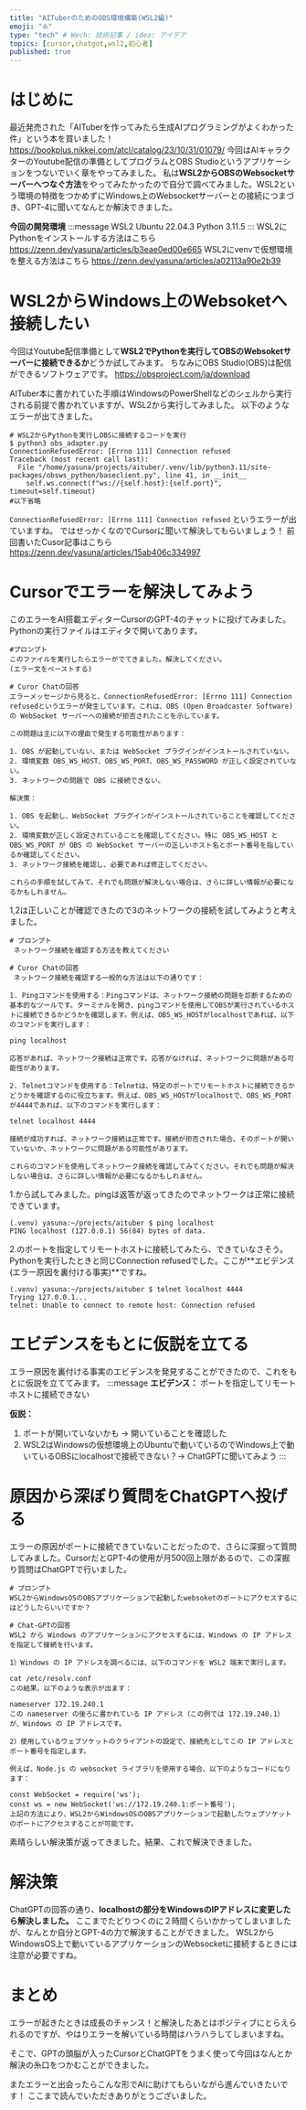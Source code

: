 ```yaml
---
title: "AITuberのためのOBS環境構築(WSL2編)"
emoji: "⛵"
type: "tech" # Wech: 技術記事 / idea: アイデア
topics: [cursor,chatgot,wsl2,初心者]
published: true
---
```

# はじめに
最近発売された「AITuberを作ってみたら生成AIプログラミングがよくわかった件」という本を買いました！
https://bookplus.nikkei.com/atcl/catalog/23/10/31/01079/
今回はAIキャラクターのYoutube配信の準備としてプログラムとOBS Studioというアプリケーションをつないでいく章をやってみました。
私は**WSL2からOBSのWebsocketサーバーへつなぐ方法**をやってみたかったので自分で調べてみました。WSL2という環境の特徴をつかめずにWindows上のWebsocketサーバーとの接続につまづき、GPT-4に聞いてなんとか解決できました。

**今回の開発環境**
:::message
WSL2
Ubuntu 22.04.3
Python 3.11.5
:::
WSL2にPythonをインストールする方法はこちら
https://zenn.dev/yasuna/articles/b3eae0ed00e665
WSL2にvenvで仮想環境を整える方法はこちら
https://zenn.dev/yasuna/articles/a02113a90e2b39

# WSL2からWindows上のWebsoketへ接続したい
今回はYoutube配信準備として**WSL2でPythonを実行してOBSのWebsoketサーバーに接続できるか**どうか試してみます。
ちなみにOBS Studio(OBS)は配信ができるソフトウェアです。
https://obsproject.com/ja/download

AITuber本に書かれていた手順はWindowsのPowerShellなどのシェルから実行される前提で書かれていますが、WSL2から実行してみました。
以下のようなエラーが出てきました。

```
# WSL2からPythonを実行しOBSに接続するコードを実行
$ python3 obs_adapter.py
ConnectionRefusedError: [Errno 111] Connection refused
Traceback (most recent call last):
  File "/home/yasuna/projects/aituber/.venv/lib/python3.11/site-packages/obsws_python/baseclient.py", line 41, in __init__
    self.ws.connect(f"ws://{self.host}:{self.port}", timeout=self.timeout)
#以下省略
```
`ConnectionRefusedError: [Errno 111] Connection refused`
というエラーが出ていますね。
ではせっかくなのでCursorに聞いて解決してもらいましょう！
前回書いたCusor記事はこちら
https://zenn.dev/yasuna/articles/15ab406c334997

# Cursorでエラーを解決してみよう
このエラーをAI搭載エディターCursorのGPT-4のチャットに投げてみました。
Pythonの実行ファイルはエディタで開いてあります。
```
#プロンプト
このファイルを実行したらエラーがでてきました。解決してください。
(エラー文をペーストする)
```
```
# Curor Chatの回答
エラーメッセージから見ると、ConnectionRefusedError: [Errno 111] Connection refusedというエラーが発生しています。これは、OBS (Open Broadcaster Software) の WebSocket サーバーへの接続が拒否されたことを示しています。

この問題は主に以下の理由で発生する可能性があります：

1. OBS が起動していない、または WebSocket プラグインがインストールされていない。
2. 環境変数 OBS_WS_HOST、OBS_WS_PORT、OBS_WS_PASSWORD が正しく設定されていない。
3. ネットワークの問題で OBS に接続できない。

解決策：

1. OBS を起動し、WebSocket プラグインがインストールされていることを確認してください。
2. 環境変数が正しく設定されていることを確認してください。特に OBS_WS_HOST と OBS_WS_PORT が OBS の WebSocket サーバーの正しいホスト名とポート番号を指しているか確認してください。
3. ネットワーク接続を確認し、必要であれば修正してください。

これらの手順を試してみて、それでも問題が解決しない場合は、さらに詳しい情報が必要になるかもしれません。
```
1,2は正しいことが確認できたので3のネットワークの接続を試してみようと考えました。
```
# プロンプト
 ネットワーク接続を確認する方法を教えてください
```
```
# Curor Chatの回答
 ネットワーク接続を確認する一般的な方法は以下の通りです：

1. Pingコマンドを使用する：Pingコマンドは、ネットワーク接続の問題を診断するための基本的なツールです。ターミナルを開き、pingコマンドを使用してOBSが実行されているホストに接続できるかどうかを確認します。例えば、OBS_WS_HOSTがlocalhostであれば、以下のコマンドを実行します：

ping localhost

応答があれば、ネットワーク接続は正常です。応答がなければ、ネットワークに問題がある可能性があります。

2. Telnetコマンドを使用する：Telnetは、特定のポートでリモートホストに接続できるかどうかを確認するのに役立ちます。例えば、OBS_WS_HOSTがlocalhostで、OBS_WS_PORTが4444であれば、以下のコマンドを実行します：

telnet localhost 4444

接続が成功すれば、ネットワーク接続は正常です。接続が拒否された場合、そのポートが開いていないか、ネットワークに問題がある可能性があります。

これらのコマンドを使用してネットワーク接続を確認してみてください。それでも問題が解決しない場合は、さらに詳しい情報が必要になるかもしれません。
```
1.から試してみました。pingは返答が返ってきたのでネットワークは正常に接続できています。
```
(.venv) yasuna:~/projects/aituber $ ping localhost
PING localhost (127.0.0.1) 56(84) bytes of data.
```
2.のポートを指定してリモートホストに接続してみたら、できていなさそう。
Pythonを実行したときと同じConnection refusedでした。ここが**エビデンス(エラー原因を裏付ける事実)**ですね。
```
(.venv) yasuna:~/projects/aituber $ telnet localhost 4444
Trying 127.0.0.1...
telnet: Unable to connect to remote host: Connection refused
```

# エビデンスをもとに仮説を立てる
エラー原因を裏付ける事実のエビデンスを発見することができたので、これをもとに仮説を立ててみます。
:::message
**エビデンス：**
ポートを指定してリモートホストに接続できない

**仮説：**
1. ポートが開いていないかも → 開いていることを確認した
2. WSL2はWindowsの仮想環境上のUbuntuで動いているのでWindows上で動いているOBSにlocalhostで接続できない？→ ChatGPTに聞いてみよう
:::
# 原因から深ぼり質問をChatGPTへ投げる
エラーの原因がポートに接続できていないことだったので、さらに深掘って質問してみました。CursorだとGPT-4の使用が月500回上限があるので、この深掘り質問はChatGPTで行いました。
```
# プロンプト
WSL2からWindowsOSのOBSアプリケーションで起動したwebsoketのポートにアクセスするにはどうしたらいいですか？
```
```
# Chat-GPTの回答
WSL2 から Windows のアプリケーションにアクセスするには、Windows の IP アドレスを指定して接続を行います。

1）Windows の IP アドレスを調べるには、以下のコマンドを WSL2 端末で実行します。

cat /etc/resolv.conf
この結果、以下のような表示が出ます：

nameserver 172.19.240.1
この nameserver の後ろに書かれている IP アドレス（この例では 172.19.240.1）が、Windows の IP アドレスです。

2）使用しているウェブソケットのクライアントの設定で、接続先としてこの IP アドレスとポート番号を指定します。

例えば、Node.js の websocket ライブラリを使用する場合、以下のようなコードになります：

const WebSocket = require('ws');
const ws = new WebSocket('ws://172.19.240.1:ポート番号');
上記の方法により、WSL2からWindowsOSのOBSアプリケーションで起動したウェブソケットのポートにアクセスすることが可能です。
```
素晴らしい解決策が返ってきました。結果、これで解決できました。

# 解決策
ChatGPTの回答の通り、**localhostの部分をWindowsのIPアドレスに変更したら解決しました。**
ここまでたどりつくのに２時間くらいかかってしまいましたが、なんとか自分とGPT-4の力で解決することができました。
WSL2からWindowsOS上で動いているアプリケーションのWebsocketに接続するときには注意が必要ですね。

# まとめ
エラーが起きたときは成長のチャンス！と解決したあとはポジティブにとらえられるのですが、やはりエラーを解いている時間はハラハラしてしまいますね。

そこで、GPTの頭脳が入ったCursorとChatGPTをうまく使って今回はなんとか解決の糸口をつかむことができました。

またエラーと出会ったらこんな形でAIに助けてもらいながら進んでいきたいです！
ここまで読んでいただきありがとうございました。

